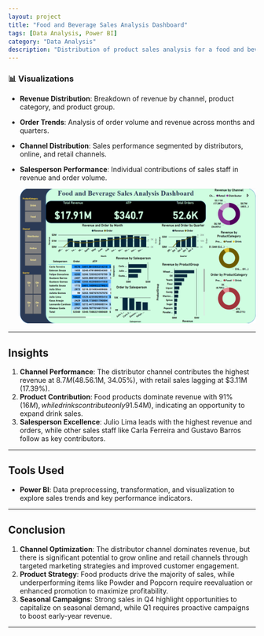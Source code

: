 ```yaml
---
layout: project
title: "Food and Beverage Sales Analysis Dashboard"
tags: [Data Analysis, Power BI]
category: "Data Analysis"
description: "Distribution of product sales analysis for a food and beverage retail store."
---
```


### 📊 Visualizations

- **Revenue Distribution**: Breakdown of revenue by channel, product category, and product group.
- **Order Trends**: Analysis of order volume and revenue across months and quarters.
- **Channel Distribution**: Sales performance segmented by distributors, online, and retail channels.
- **Salesperson Performance**: Individual contributions of sales staff in revenue and order volume.

   ![Dashboard](https://github.com/hanif-dev/hanif-dev.github.io/raw/main/images/f&b.PNG)

---

## Insights
1. **Channel Performance**: The distributor channel contributes the highest revenue at $8.7M (48.5%), followed by online sales ($6.1M, 34.05%), with retail sales lagging at $3.11M (17.39%).
2. **Product Contribution**: Food products dominate revenue with 91% ($16M), while drinks contribute only 9% ($1.54M), indicating an opportunity to expand drink sales.
3. **Salesperson Excellence**: Julio Lima leads with the highest revenue and orders, while other sales staff like Carla Ferreira and Gustavo Barros follow as key contributors.

---

## Tools Used    
- **Power BI**: Data preprocessing, transformation, and visualization to explore sales trends and key performance indicators.

---

## Conclusion
1. **Channel Optimization**: The distributor channel dominates revenue, but there is significant potential to grow online and retail channels through targeted marketing strategies and improved customer engagement.
2. **Product Strategy**: Food products drive the majority of sales, while underperforming items like Powder and Popcorn require reevaluation or enhanced promotion to maximize profitability.
3. **Seasonal Campaigns**: Strong sales in Q4 highlight opportunities to capitalize on seasonal demand, while Q1 requires proactive campaigns to boost early-year revenue.

---
